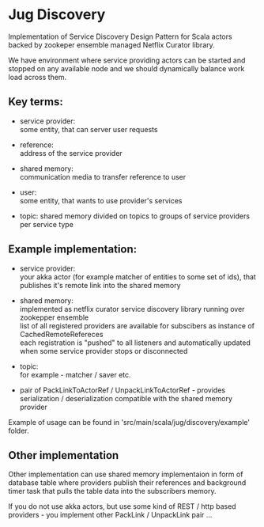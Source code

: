 Jug Discovery
=============

Implementation of Service Discovery Design Pattern for Scala actors 
backed by zookeper ensemble managed Netflix Curator library.

We have environment where service providing actors can be started and stopped on any available node and 
we should dynamically balance work load across them.

Key terms:
----------
- service provider:  
  some entity, that can server user requests

- reference:  
  address of the service provider

- shared memory:   
  communication media to transfer reference to user

- user:  
  some entity, that wants to use provider's services

- topic:
  shared memory divided on topics to groups of service providers per service type

Example implementation:
----------------------
- service provider:  
  your akka actor (for example matcher of entities to some set of ids), that publishes it's remote link into the shared memory

- shared memory:  
  implemented as netflix curator service discovery library running over zookepper ensemble  
  list of all registered providers are available for subscibers as instance of CachedRemoteRefereces  
  each registration is "pushed" to all listeners and automatically updated when some service provider stops or disconnected

- topic:  
  for example - matcher / saver etc.
  
- pair of PackLinkToActorRef / UnpackLinkToActorRef - provides serialization / deserialization compatible with the shared memory provider

Example of usage can be found in 'src/main/scala/jug/discovery/example' folder.

Other implementation
--------------------
Other implementation can use shared memory implementaion in form of database table where providers publish their references and background timer task that pulls the table data into the subscribers memory.

If you do not use akka actors, but use some kind of REST / http based providers - you implement other PackLink / UnpackLink pair ...
